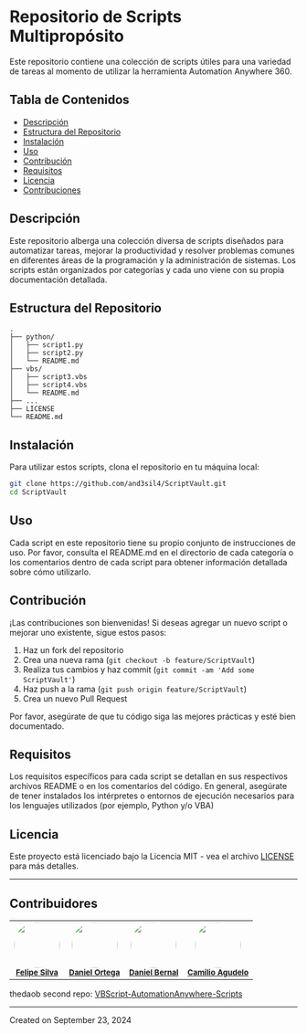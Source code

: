 # Repositorio de Scripts Multipropósito

Este repositorio contiene una colección de scripts útiles para una variedad de tareas al momento de utilizar la herramienta Automation Anywhere 360.

## Tabla de Contenidos

- [Descripción](#descripción)
- [Estructura del Repositorio](#estructura-del-repositorio)
- [Instalación](#instalación)
- [Uso](#uso)
- [Contribución](#contribución)
- [Requisitos](#requisitos)
- [Licencia](#licencia)
- [Contribuciones](#contribuidores)

## Descripción

Este repositorio alberga una colección diversa de scripts diseñados para automatizar tareas, mejorar la productividad y resolver problemas comunes en diferentes áreas de la programación y la administración de sistemas. Los scripts están organizados por categorías y cada uno viene con su propia documentación detallada.

## Estructura del Repositorio

```
.
├── python/
│   ├── script1.py
│   ├── script2.py
│   └── README.md
├── vbs/
│   ├── script3.vbs
│   ├── script4.vbs
│   └── README.md
├── ...
├── LICENSE
└── README.md
```

## Instalación

Para utilizar estos scripts, clona el repositorio en tu máquina local:

```bash
git clone https://github.com/and3sil4/ScriptVault.git
cd ScriptVault
```

## Uso

Cada script en este repositorio tiene su propio conjunto de instrucciones de uso. Por favor, consulta el README.md en el directorio de cada categoría o los comentarios dentro de cada script para obtener información detallada sobre cómo utilizarlo.

## Contribución

¡Las contribuciones son bienvenidas! Si deseas agregar un nuevo script o mejorar uno existente, sigue estos pasos:

1. Haz un fork del repositorio
2. Crea una nueva rama (`git checkout -b feature/ScriptVault`)
3. Realiza tus cambios y haz commit (`git commit -am 'Add some ScriptVault'`)
4. Haz push a la rama (`git push origin feature/ScriptVault`)
5. Crea un nuevo Pull Request

Por favor, asegúrate de que tu código siga las mejores prácticas y esté bien documentado.

## Requisitos

Los requisitos específicos para cada script se detallan en sus respectivos archivos README o en los comentarios del código. En general, asegúrate de tener instalados los intérpretes o entornos de ejecución necesarios para los lenguajes utilizados (por ejemplo, Python y/o VBA)

## Licencia

Este proyecto está licenciado bajo la Licencia MIT - vea el archivo [LICENSE](LICENSE) para más detalles.

---

## Contribuidores

<table>
  <tr>
    <td align="center">
      <a href="https://github.com/AND3SIL4">
        <img src="https://github.com/AND3SIL4.png?size=100" width="80" style="border-radius: 50%;"/>
      </a>
      <br />
      <sub><b><a href="https://github.com/AND3SIL4">Felipe Silva</a></b></sub>
    </td>
    <td align="center">
      <a href="https://github.com/thedaob">
        <img src="https://github.com/thedaob.png?size=100" width="80" style="border-radius:50%;"/>
      </a>
      <br />
      <sub><b><a href="https://github.com/thedaob">Daniel Ortega</a></b></sub>
    </td>
    <td align="center">
      <a href="https://github.com/DanielBernal133">
        <img src="https://github.com/DanielBernal133.png?size=100" width="80" style="border-radius:50%;"/>
      </a>
      <br />
      <sub><b><a href="https://github.com/DanielBernal133">Daniel Bernal</a></b></sub>
    </td>
    <td align="center">
      <a href="https://github.com/Jagudelo23">
        <img src="https://github.com/Jagudelo23.png?size=100" width="80" style="border-radius:50%;"/>
      </a>
      <br />
      <sub><b><a href="https://github.com/Jagudelo23">Camilio Agudelo</a></b></sub>
    </td>
  </tr>
</table>

thedaob second repo: [VBScript-AutomationAnywhere-Scripts](https://github.com/Thedaob/VBScript-AutomationAnywhere-Scripts)

---

Created on September 23, 2024


